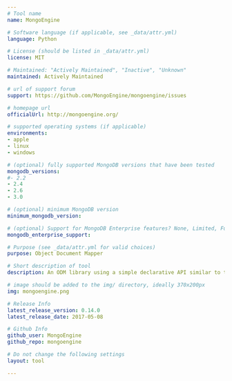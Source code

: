 ```yaml
---
# Tool name
name: MongoEngine

# Software language (if applicable, see _data/attr.yml)
language: Python

# License (should be listed in _data/attr.yml)
license: MIT

# Maintained: "Actively Maintained", "Inactive", "Unknown"
maintained: Actively Maintained

# url of support forum
support: https://github.com/MongoEngine/mongoengine/issues

# homepage url
officialUrl: http://mongoengine.org/

# supported operating systems (if applicable)
environments:
- apple
- linux
- windows

# (optional) fully supported MongoDB versions that have been tested
mongodb_versions:
#- 2.2
- 2.4
- 2.6
- 3.0

# (optional) minimum MongoDB version
minimum_mongodb_version:

# (optional) Support for MongoDB Enterprise features? None, Limited, Full
mongodb_enterprise_support: 

# Purpose (see _data/attr.yml for valid choices)
purpose: Object Document Mapper

# Short description of tool
description: An ODM library using a simple declarative API similar to the Django ORM.

# image should be added to the img/ directory, ideally 370x200px
img: mongoengine.png

# Release Info
latest_release_version: 0.14.0
latest_release_date: 2017-05-08

# Github Info
github_user: MongoEngine
github_repo: mongoengine

# Do not change the following settings
layout: tool

---
```


